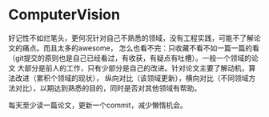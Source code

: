 # ComputerVision
好记性不如烂笔头，更何况针对自己不熟悉的领域，没有工程实践，可能不了解论文的痛点。而且太多的awesome，
怎么也看不完：只收藏不看不如一篇一篇的看（git提交的原则也是自己已经看过，有收获，有疑点有吐槽）。一般一个领域的论文
大部分是前人的工作，只有少部分是自己的改进。针对论文主要了解动机，算法改进（累积个领域的现状），
纵向对比（该领域更新），横向对比（不同领域方法对比），以期达到熟悉的目的，同时是否对其他领域有帮助。

每天至少读一篇论文，更新一个commit，减少懒惰机会。